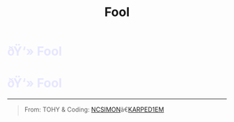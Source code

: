 ﻿---
lang: en-US
title: Fool
prev: Disregarded
next: Fragile
---
# <font color=#e6e7ff>ðŸ‘» <b>Fool</b></font> <Badge text="Harmful" type="tip" vertical="middle"/>
# <font color=#e6e7ff>ðŸ‘» <b>Fool</b></font> <Badge text="Harmful" type="tip" vertical="middle"/>
---

> From: TOHY & Coding: [NCSIMON](https://github.com/NCSIMON)ã€[KARPED1EM](https://github.com/KARPED1EM)

